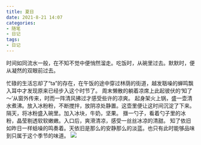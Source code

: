 ```yaml
---
title: 夏日
date: 2021-8-21 14:07
categories:
- 随笔
- 日记
tags:
- 日记
---
```




时间如同流水一般，在不知不觉中便悄然溜走。吃饭时，从碗里过去。默默时，便从凝然的双眼前过去。

忙碌的生活忘却了“ta”的存在，在午饭的途中穿过林荫的街道，越发聒噪的蝉鸣飘入耳中才发现原来已经步入这个时节了。
周末懒散的躺着凉席上此起彼伏的‘知了～’从窗外传来，时而一阵清风拂过才感受些许的凉爽。
起身架火上锅，盛一壶清水煮沸。放入冰粉粉，不断搅拌，放阴凉处静置。这壶里便让这时间沉淀了下来。
隔天，将冰粉盛入碗里。加入冰块，牛奶，坚果。
擓一勺子，看着勺子里的冰粉，晶莹剔透软软嫩嫩。入口后，爽滑清凉，感受一丝丝冰凉的清甜。
知了依旧如昨日一样蛞噪的鸣奏着。天依旧是那么的安静那么的淡蓝。也只有此时能够品味到只属于这个季节的味道。
![](https://gitee.com/feizudefanfan/feizhufanfan_image/raw/master/blog/20220324224157.png)